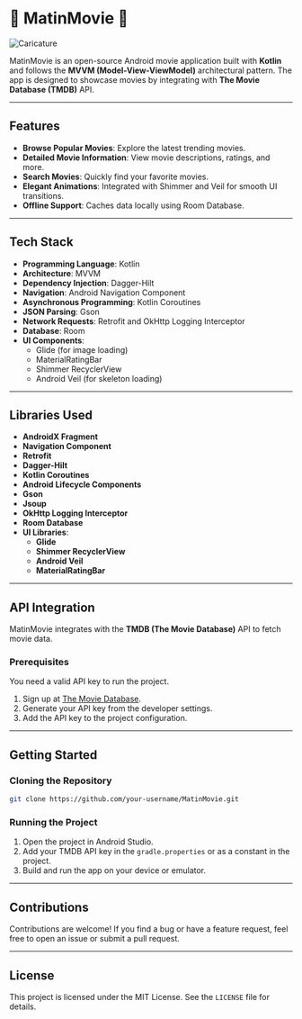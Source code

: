 # 📱 MatinMovie 💚

![Caricature](A_digital_caricature_of_a_young_man_with_sharp_fea.png)

MatinMovie is an open-source Android movie application built with **Kotlin** and follows the **MVVM (Model-View-ViewModel)** architectural pattern. The app is designed to showcase movies by integrating with **The Movie Database (TMDB)** API.

---

## Features

- **Browse Popular Movies**: Explore the latest trending movies.
- **Detailed Movie Information**: View movie descriptions, ratings, and more.
- **Search Movies**: Quickly find your favorite movies.
- **Elegant Animations**: Integrated with Shimmer and Veil for smooth UI transitions.
- **Offline Support**: Caches data locally using Room Database.

---

## Tech Stack

- **Programming Language**: Kotlin
- **Architecture**: MVVM
- **Dependency Injection**: Dagger-Hilt
- **Navigation**: Android Navigation Component
- **Asynchronous Programming**: Kotlin Coroutines
- **JSON Parsing**: Gson
- **Network Requests**: Retrofit and OkHttp Logging Interceptor
- **Database**: Room
- **UI Components**:
  - Glide (for image loading)
  - MaterialRatingBar
  - Shimmer RecyclerView
  - Android Veil (for skeleton loading)

---

## Libraries Used

- **AndroidX Fragment**
- **Navigation Component**
- **Retrofit**
- **Dagger-Hilt**
- **Kotlin Coroutines**
- **Android Lifecycle Components**
- **Gson**
- **Jsoup**
- **OkHttp Logging Interceptor**
- **Room Database**
- **UI Libraries**:
  - **Glide**
  - **Shimmer RecyclerView**
  - **Android Veil**
  - **MaterialRatingBar**

---

## API Integration

MatinMovie integrates with the **TMDB (The Movie Database)** API to fetch movie data.

### Prerequisites

You need a valid API key to run the project.

1. Sign up at [The Movie Database](https://www.themoviedb.org/).
2. Generate your API key from the developer settings.
3. Add the API key to the project configuration.

---

## Getting Started

### Cloning the Repository

```bash
git clone https://github.com/your-username/MatinMovie.git
```

### Running the Project

1. Open the project in Android Studio.
2. Add your TMDB API key in the `gradle.properties` or as a constant in the project.
3. Build and run the app on your device or emulator.

---

## Contributions

Contributions are welcome! If you find a bug or have a feature request, feel free to open an issue or submit a pull request.

---

## License

This project is licensed under the MIT License. See the `LICENSE` file for details.

